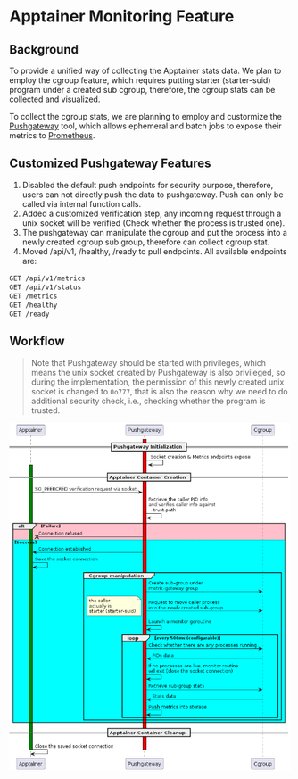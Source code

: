 # Apptainer Monitoring Feature

## Background
To provide a unified way of collecting the Apptainer stats data. We plan to employ the cgroup feature, which requires putting starter (starter-suid) program under a created
sub cgroup, therefore, the cgroup stats can be collected and visualized.

To collect the cgroup stats, we are planning to employ and custormize the [Pushgateway](https://github.com/prometheus/pushgateway) tool, which allows ephemeral and batch jobs to expose their metrics to [Prometheus](https://prometheus.io/).

## Customized Pushgateway Features
1. Disabled the default push endpoints for security purpose, therefore, users can not directly push the data to pushgateway. Push can only be called via internal function calls.
2. Added a customized verification step, any incoming request through a unix socket will be verified (Check whether the process is trusted one).
3. The pushgateway can manipulate the cgroup and put the process into a newly created cgroup sub group, therefore can collect cgroup stat.
4. Moved /api/v1, /healthy, /ready to pull endpoints. All available endpoints are:
```
GET /api/v1/metrics
GET /api/v1/status
GET /metrics
GET /healthy
GET /ready
```

## Workflow

> Note that Pushgateway should be started with privileges, which means the unix socket created by Pushgateway is also privileged, so during the implementation, the permission of this newly created unix socket is changed to `0o777`, that is also the reason why we need to do additional security check, i.e., checking whether the program is trusted.

![workflow](apptainer.png)
